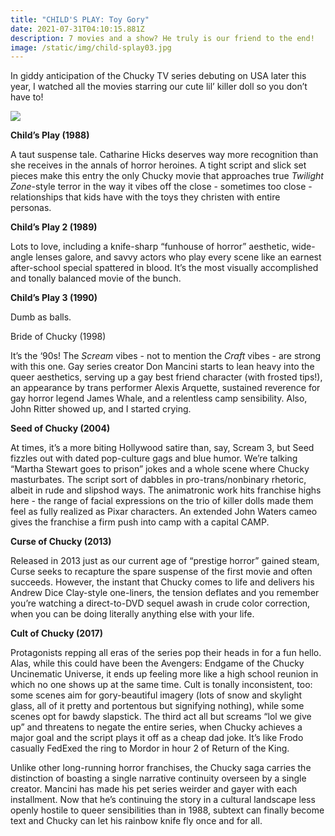 ```yaml
---
title: "CHILD'S PLAY: Toy Gory"
date: 2021-07-31T04:10:15.881Z
description: 7 movies and a show? He truly is our friend to the end!
image: /static/img/child-splay03.jpg
---
```

In giddy anticipation of the Chucky TV series debuting on USA later this year, I watched all the movies starring our cute lil’ killer doll so you don’t have to! 

![](/static/img/child-splay04.jpg)

**Child’s Play (1988)**

A taut suspense tale. Catharine Hicks deserves way more recognition than she receives in the annals of horror heroines. A tight script and slick set pieces make this entry the only Chucky movie that approaches true *Twilight Zone*-style terror in the way it vibes off the close - sometimes too close - relationships that kids have with the toys they christen with entire personas.  

**Child’s Play 2 (1989)**

Lots to love, including a knife-sharp “funhouse of horror” aesthetic, wide-angle lenses galore, and savvy actors who play every scene like an earnest after-school special spattered in blood. It’s the most visually accomplished and tonally balanced movie of the bunch. 

**Child’s Play 3 (1990)**

Dumb as balls. 

Bride of Chucky (1998)

It’s the ‘90s! The *Scream* vibes - not to mention the *Craft* vibes - are strong with this one. Gay series creator Don Mancini starts to lean heavy into the queer aesthetics, serving up a gay best friend character (with frosted tips!), an appearance by trans performer Alexis Arquette, sustained reverence for gay horror legend James Whale, and a relentless camp sensibility. Also, John Ritter showed up, and I started crying. 

**Seed of Chucky (2004)**

At times, it’s a more biting Hollywood satire than, say, Scream 3, but Seed fizzles out with dated pop-culture gags and blue humor. We’re talking “Martha Stewart goes to prison” jokes and a whole scene where Chucky masturbates. The script sort of dabbles in pro-trans/nonbinary rhetoric, albeit in rude and slipshod ways. The animatronic work hits franchise highs here - the range of facial expressions on the trio of killer dolls made them feel as fully realized as Pixar characters. An extended John Waters cameo gives the franchise a firm push into camp with a capital CAMP. 

**Curse of Chucky (2013)**

Released in 2013 just as our current age of “prestige horror” gained steam, Curse seeks to recapture the spare suspense of the first movie and often succeeds. However, the instant that Chucky comes to life and delivers his Andrew Dice Clay-style one-liners, the tension deflates and you remember you’re watching a direct-to-DVD sequel awash in crude color correction, when you can be doing literally anything else with your life.  

**Cult of Chucky (2017)**

Protagonists repping all eras of the series pop their heads in for a fun hello. Alas, while this could have been the Avengers: Endgame of the Chucky Uncinematic Universe, it ends up feeling more like a high school reunion in which no one shows up at the same time. Cult is tonally inconsistent, too: some scenes aim for gory-beautiful imagery (lots of snow and skylight glass, all of it pretty and portentous but signifying nothing), while some scenes opt for bawdy slapstick. The third act all but screams “lol we give up” and threatens to negate the entire series, when Chucky achieves a major goal and the script plays it off as a cheap dad joke. It’s like Frodo casually FedExed the ring to Mordor in hour 2 of Return of the King. 

Unlike other long-running horror franchises, the Chucky saga carries the distinction of boasting a single narrative continuity overseen by a single creator. Mancini has made his pet series weirder and gayer with each installment. Now that he’s continuing the story in a cultural landscape less openly hostile to queer sensibilities than in 1988, subtext can finally become text and Chucky can let his rainbow knife fly once and for all.